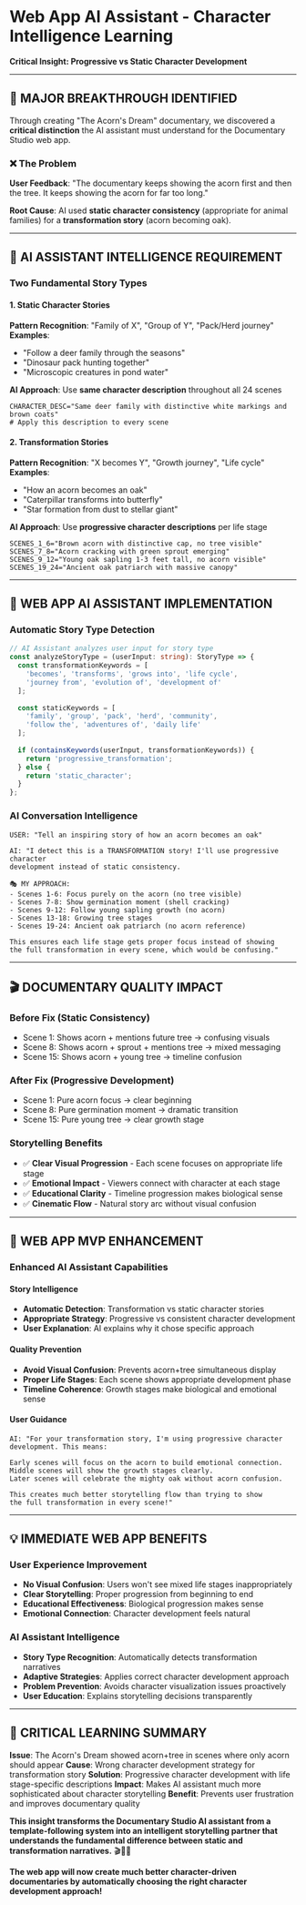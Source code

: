 # Web App AI Assistant - Character Intelligence Learning
**Critical Insight: Progressive vs Static Character Development**

---

## 🎯 **MAJOR BREAKTHROUGH IDENTIFIED**

Through creating "The Acorn's Dream" documentary, we discovered a **critical distinction** the AI assistant must understand for the Documentary Studio web app.

### **❌ The Problem**
**User Feedback**: "The documentary keeps showing the acorn first and then the tree. It keeps showing the acorn for far too long."

**Root Cause**: AI used **static character consistency** (appropriate for animal families) for a **transformation story** (acorn becoming oak).

---

## 🧠 **AI ASSISTANT INTELLIGENCE REQUIREMENT**

### **Two Fundamental Story Types**

#### **1. Static Character Stories**
**Pattern Recognition**: "Family of X", "Group of Y", "Pack/Herd journey"
**Examples**:
- "Follow a deer family through the seasons"
- "Dinosaur pack hunting together"  
- "Microscopic creatures in pond water"

**AI Approach**: Use **same character description** throughout all 24 scenes
```
CHARACTER_DESC="Same deer family with distinctive white markings and brown coats"
# Apply this description to every scene
```

#### **2. Transformation Stories**  
**Pattern Recognition**: "X becomes Y", "Growth journey", "Life cycle"
**Examples**:
- "How an acorn becomes an oak"
- "Caterpillar transforms into butterfly"
- "Star formation from dust to stellar giant"

**AI Approach**: Use **progressive character descriptions** per life stage
```
SCENES_1_6="Brown acorn with distinctive cap, no tree visible"
SCENES_7_8="Acorn cracking with green sprout emerging"  
SCENES_9_12="Young oak sapling 1-3 feet tall, no acorn visible"
SCENES_19_24="Ancient oak patriarch with massive canopy"
```

---

## 🤖 **WEB APP AI ASSISTANT IMPLEMENTATION**

### **Automatic Story Type Detection**
```typescript
// AI Assistant analyzes user input for story type
const analyzeStoryType = (userInput: string): StoryType => {
  const transformationKeywords = [
    'becomes', 'transforms', 'grows into', 'life cycle', 
    'journey from', 'evolution of', 'development of'
  ];
  
  const staticKeywords = [
    'family', 'group', 'pack', 'herd', 'community',
    'follow the', 'adventures of', 'daily life'
  ];
  
  if (containsKeywords(userInput, transformationKeywords)) {
    return 'progressive_transformation';
  } else {
    return 'static_character';
  }
};
```

### **AI Conversation Intelligence**
```
USER: "Tell an inspiring story of how an acorn becomes an oak"

AI: "I detect this is a TRANSFORMATION story! I'll use progressive character 
development instead of static consistency.

🎭 MY APPROACH:
- Scenes 1-6: Focus purely on the acorn (no tree visible)
- Scenes 7-8: Show germination moment (shell cracking)  
- Scenes 9-12: Follow young sapling growth (no acorn)
- Scenes 13-18: Growing tree stages
- Scenes 19-24: Ancient oak patriarch (no acorn reference)

This ensures each life stage gets proper focus instead of showing 
the full transformation in every scene, which would be confusing."
```

---

## 🎬 **DOCUMENTARY QUALITY IMPACT**

### **Before Fix (Static Consistency)**
- Scene 1: Shows acorn + mentions future tree → confusing visuals
- Scene 8: Shows acorn + sprout + mentions tree → mixed messaging
- Scene 15: Shows acorn + young tree → timeline confusion

### **After Fix (Progressive Development)**
- Scene 1: Pure acorn focus → clear beginning
- Scene 8: Pure germination moment → dramatic transition
- Scene 15: Pure young tree → clear growth stage

### **Storytelling Benefits**
- ✅ **Clear Visual Progression** - Each scene focuses on appropriate life stage
- ✅ **Emotional Impact** - Viewers connect with character at each stage
- ✅ **Educational Clarity** - Timeline progression makes biological sense
- ✅ **Cinematic Flow** - Natural story arc without visual confusion

---

## 🚀 **WEB APP MVP ENHANCEMENT**

### **Enhanced AI Assistant Capabilities**

#### **Story Intelligence**
- **Automatic Detection**: Transformation vs static character stories
- **Appropriate Strategy**: Progressive vs consistent character development
- **User Explanation**: AI explains why it chose specific approach

#### **Quality Prevention**
- **Avoid Visual Confusion**: Prevents acorn+tree simultaneous display
- **Proper Life Stages**: Each scene shows appropriate development phase
- **Timeline Coherence**: Growth stages make biological and emotional sense

#### **User Guidance**
```
AI: "For your transformation story, I'm using progressive character 
development. This means:

Early scenes will focus on the acorn to build emotional connection.
Middle scenes will show the growth stages clearly.
Later scenes will celebrate the mighty oak without acorn confusion.

This creates much better storytelling flow than trying to show 
the full transformation in every scene!"
```

---

## 💡 **IMMEDIATE WEB APP BENEFITS**

### **User Experience Improvement**
- **No Visual Confusion**: Users won't see mixed life stages inappropriately
- **Clear Storytelling**: Proper progression from beginning to end
- **Educational Effectiveness**: Biological progression makes sense
- **Emotional Connection**: Character development feels natural

### **AI Assistant Intelligence**
- **Story Type Recognition**: Automatically detects transformation narratives
- **Adaptive Strategies**: Applies correct character development approach
- **Problem Prevention**: Avoids character visualization issues proactively
- **User Education**: Explains storytelling decisions transparently

---

## 🌟 **CRITICAL LEARNING SUMMARY**

**Issue**: The Acorn's Dream showed acorn+tree in scenes where only acorn should appear
**Cause**: Wrong character development strategy for transformation story
**Solution**: Progressive character development with life stage-specific descriptions
**Impact**: Makes AI assistant much more sophisticated about character storytelling
**Benefit**: Prevents user frustration and improves documentary quality

**This insight transforms the Documentary Studio AI assistant from a template-following system into an intelligent storytelling partner that understands the fundamental difference between static and transformation narratives.** 🎬🤖✨

**The web app will now create much better character-driven documentaries by automatically choosing the right character development approach!**
